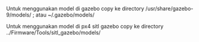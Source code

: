 Untuk menggunakan model di gazebo copy ke directory
/usr/share/gazebo-9/models/  ; atau
~/.gazebo/models/

Untuk menggunakan model di px4 sitl gazebo copy ke directory
../Firmware/Tools/sitl_gazebo/models/
